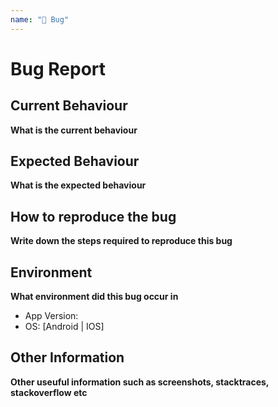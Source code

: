 ```yaml
---
name: "🐛 Bug"
---
```


# Bug Report

## Current Behaviour

**What is the current behaviour**

## Expected Behaviour

**What is the expected behaviour**

## How to reproduce the bug

**Write down the steps required to reproduce this bug**

## Environment

**What environment did this bug occur in**

- App Version:
- OS: [Android | IOS]

## Other Information

**Other useuful information such as screenshots, stacktraces, stackoverflow etc**
